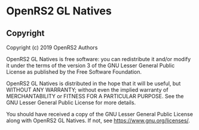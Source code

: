 # OpenRS2 GL Natives

## Copyright

Copyright (c) 2019 OpenRS2 Authors

OpenRS2 GL Natives is free software: you can redistribute it and/or modify it
under the terms of the version 3 of the GNU Lesser General Public License as
published by the Free Software Foundation.

OpenRS2 GL Natives is distributed in the hope that it will be useful, but
WITHOUT ANY WARRANTY; without even the implied warranty of MERCHANTABILITY or
FITNESS FOR A PARTICULAR PURPOSE. See the GNU Lesser General Public License for
more details.

You should have received a copy of the GNU Lesser General Public License along
with OpenRS2 GL Natives. If not, see <https://www.gnu.org/licenses/>.
